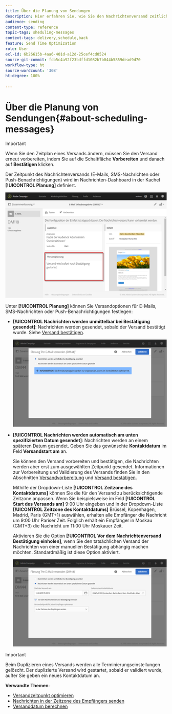 ```yaml
---
title: Über die Planung von Sendungen
description: Hier erfahren Sie, wie Sie den Nachrichtenversand zeitlich planen können.
audience: sending
content-type: reference
topic-tags: sheduling-messages
context-tags: delivery,schedule,back
feature: Send Time Optimization
role: User
exl-id: 6b26615b-4aa6-401d-a12d-25cef4cd0524
source-git-commit: fcb5c4a92f23bdffd1082b7b044b5859dead9d70
workflow-type: ht
source-wordcount: '308'
ht-degree: 100%

---
```


# Über die Planung von Sendungen{#about-scheduling-messages}

>[!IMPORTANT]
>
>Wenn Sie den Zeitplan eines Versands ändern, müssen Sie den Versand erneut vorbereiten, indem Sie auf die Schaltfläche **Vorbereiten** und danach auf **Bestätigen** klicken.

Der Zeitpunkt des Nachrichtenversands (E-Mails, SMS-Nachrichten oder Push-Benachrichtigungen) wird im Nachrichten-Dashboard in der Kachel **[!UICONTROL Planung]** definiert.

![](assets/delivery_dashboard.png)

Unter **[!UICONTROL Planung]** können Sie Versandoptionen für E-Mails, SMS-Nachrichten oder Push-Benachrichtigungen festlegen:

* **[!UICONTROL Nachrichten werden unmittelbar bei Bestätigung gesendet]**: Nachrichten werden gesendet, sobald der Versand bestätigt wurde. Siehe [Versand bestätigen](../../sending/using/confirming-the-send.md).

  ![](assets/delivery_planning_1.png)

* **[!UICONTROL Nachrichten werden automatisch am unten spezifizierten Datum gesendet]**: Nachrichten werden an einem späteren Datum gesendet. Geben Sie das gewünschte **Kontaktdatum** im Feld **Versandstart am** an.

  Sie können den Versand vorbereiten und bestätigen, die Nachrichten werden aber erst zum ausgewählten Zeitpunkt gesendet. Informationen zur Vorbereitung und Validierung des Versands finden Sie in den Abschnitten [Versandvorbereitung](../../sending/using/preparing-the-send.md) und [Versand bestätigen](../../sending/using/confirming-the-send.md).

  Mithilfe der Dropdown-Liste **[!UICONTROL Zeitzone des Kontaktdatums]** können Sie die für den Versand zu berücksichtigende Zeitzone anpassen. Wenn Sie beispielsweise im Feld **[!UICONTROL Start des Versands am]** 9:00 Uhr eingeben und in der Dropdown-Liste **[!UICONTROL Zeitzone des Kontaktdatums]** Brüssel, Kopenhagen, Madrid, Paris (GMT+1) auswählen, erhalten alle Empfänger die Nachricht um 9:00 Uhr Pariser Zeit. Folglich erhält ein Empfänger in Moskau (GMT+3) die Nachricht um 11:00 Uhr Moskauer Zeit.

  Aktivieren Sie die Option **[!UICONTROL Vor dem Nachrichtenversand Bestätigung einholen]**, wenn Sie den tatsächlichen Versand der Nachrichten von einer manuellen Bestätigung abhängig machen möchten. Standardmäßig ist diese Option aktiviert.

  ![](assets/delivery_planning.png)

>[!IMPORTANT]
>
>Beim Duplizieren eines Versands werden alle Terminierungseinstellungen gelöscht. Der duplizierte Versand wird gestartet, sobald er validiert wurde, außer Sie geben ein neues Kontaktdatum an.

**Verwandte Themen**:

* [Versandzeitpunkt optimieren](../../sending/using/optimizing-the-sending-time.md)
* [Nachrichten in der Zeitzone des Empfängers senden](../../sending/using/sending-messages-at-the-recipient-s-time-zone.md)
* [Versanddatum berechnen](../../sending/using/computing-the-sending-date.md)

